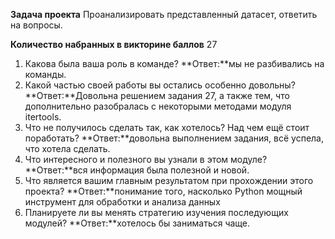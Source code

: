 **Задача проекта**
Проанализировать представленный датасет, ответить на вопросы.

**Количество набранных в викторине баллов**
27

1. Какова была ваша роль в команде?
**Ответ:**мы не разбивались на команды.
2. Какой частью своей работы вы остались особенно довольны?
**Ответ:**Довольна решением задания 27, а также тем, что дополнительно разобралась с некоторыми методами модуля itertools. 
3. Что не получилось сделать так, как хотелось? Над чем ещё стоит поработать?
**Ответ:**довольна выполнением задания, всё успела, что хотела сделать.
4. Что интересного и полезного вы узнали в этом модуле?
**Ответ:**вся информация была полезной и новой.
5. Что является вашим главным результатом при прохождении этого проекта?
**Ответ:**понимание того, насколько Python мощный инструмент для обработки и анализа данных
6. Планируете ли вы менять стратегию изучения последующих модулей?
**Ответ:**хотелось бы заниматься чаще.